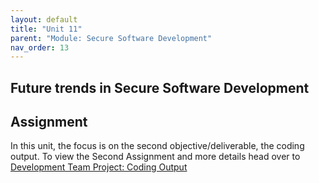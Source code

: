 ```yaml
---
layout: default
title: "Unit 11"
parent: "Module: Secure Software Development"
nav_order: 13
---
```


## Future trends in Secure Software Development

## Assignment
In this unit, the focus is on the second objective/deliverable, the coding output.
To view the Second Assignment and more details head over to [Development Team Project: Coding Output](/eportfolio/module_ssd/assignment2.html)
